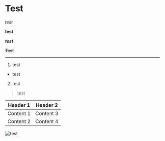 # Test

*test*


**test**


*__test__*


~~Test~~
***
1. test
- test
2. test

>test  


Header 1 | Header 2
--------- | ---------
Content 1 | Content 3
Content 2 | Content 4



![test](https://cdn.pixabay.com/photo/2016/02/19/11/47/dog-1209953_1280.jpg "귀여워")
